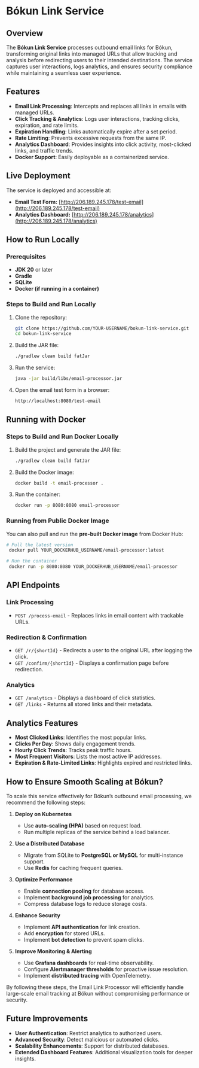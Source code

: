 # Bókun Link Service

## Overview

The **Bókun Link Service** processes outbound email links for Bókun, transforming original links into managed URLs that allow tracking and analysis before redirecting users to their intended destinations. The service captures user interactions, logs analytics, and ensures security compliance while maintaining a seamless user experience.

## Features

- **Email Link Processing**: Intercepts and replaces all links in emails with managed URLs.
- **Click Tracking & Analytics**: Logs user interactions, tracking clicks, expiration, and rate limits.
- **Expiration Handling**: Links automatically expire after a set period.
- **Rate Limiting**: Prevents excessive requests from the same IP.
- **Analytics Dashboard**: Provides insights into click activity, most-clicked links, and traffic trends.
- **Docker Support**: Easily deployable as a containerized service.

## Live Deployment

The service is deployed and accessible at:
- **Email Test Form:** [http://206.189.245.178/test-email](http://206.189.245.178/test-email)
- **Analytics Dashboard:** [http://206.189.245.178/analytics](http://206.189.245.178/analytics)

## How to Run Locally

### Prerequisites

- **JDK 20** or later
- **Gradle**
- **SQLite**
- **Docker (if running in a container)**

### Steps to Build and Run Locally

1. Clone the repository:
   ```sh
   git clone https://github.com/YOUR-USERNAME/bokun-link-service.git
   cd bokun-link-service
   ```
2. Build the JAR file:
   ```sh
   ./gradlew clean build fatJar
   ```
3. Run the service:
   ```sh
   java -jar build/libs/email-processor.jar
   ```
4. Open the email test form in a browser:
   ```sh
   http://localhost:8080/test-email
   ```

## Running with Docker

### Steps to Build and Run Docker Locally

1. Build the project and generate the JAR file:
   ```sh
   ./gradlew clean build fatJar
   ```
2. Build the Docker image:
   ```sh
   docker build -t email-processor .
   ```
3. Run the container:
   ```sh
   docker run -p 8080:8080 email-processor
   ```

### Running from Public Docker Image

You can also pull and run the **pre-built Docker image** from Docker Hub:

```sh
# Pull the latest version
 docker pull YOUR_DOCKERHUB_USERNAME/email-processor:latest

# Run the container
 docker run -p 8080:8080 YOUR_DOCKERHUB_USERNAME/email-processor
```

## API Endpoints

### Link Processing

- `POST /process-email` - Replaces links in email content with trackable URLs.

### Redirection & Confirmation

- `GET /r/{shortId}` - Redirects a user to the original URL after logging the click.
- `GET /confirm/{shortId}` - Displays a confirmation page before redirection.

### Analytics

- `GET /analytics` - Displays a dashboard of click statistics.
- `GET /links` - Returns all stored links and their metadata.

## Analytics Features

- **Most Clicked Links**: Identifies the most popular links.
- **Clicks Per Day**: Shows daily engagement trends.
- **Hourly Click Trends**: Tracks peak traffic hours.
- **Most Frequent Visitors**: Lists the most active IP addresses.
- **Expiration & Rate-Limited Links**: Highlights expired and restricted links.

## How to Ensure Smooth Scaling at Bókun?

To scale this service effectively for Bókun’s outbound email processing, we recommend the following steps:

1. **Deploy on Kubernetes**
   - Use **auto-scaling (HPA)** based on request load.
   - Run multiple replicas of the service behind a load balancer.

2. **Use a Distributed Database**
   - Migrate from SQLite to **PostgreSQL or MySQL** for multi-instance support.
   - Use **Redis** for caching frequent queries.

3. **Optimize Performance**
   - Enable **connection pooling** for database access.
   - Implement **background job processing** for analytics.
   - Compress database logs to reduce storage costs.

4. **Enhance Security**
   - Implement **API authentication** for link creation.
   - Add **encryption** for stored URLs.
   - Implement **bot detection** to prevent spam clicks.

5. **Improve Monitoring & Alerting**
   - Use **Grafana dashboards** for real-time observability.
   - Configure **Alertmanager thresholds** for proactive issue resolution.
   - Implement **distributed tracing** with OpenTelemetry.

By following these steps, the Email Link Processor will efficiently handle large-scale email tracking at Bókun without compromising performance or security.

## Future Improvements

- **User Authentication**: Restrict analytics to authorized users.
- **Advanced Security**: Detect malicious or automated clicks.
- **Scalability Enhancements**: Support for distributed databases.
- **Extended Dashboard Features**: Additional visualization tools for deeper insights.

